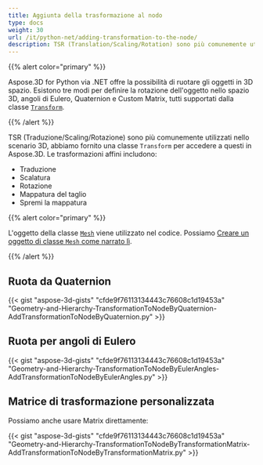 ```yaml
---
title: Aggiunta della trasformazione al nodo
type: docs
weight: 30
url: /it/python-net/adding-transformation-to-the-node/
description: TSR (Translation/Scaling/Rotation) sono più comunemente utilizzati nello scenario 3D, abbiamo fornito una classe Transform per accedere a questi in Aspose.3D.
---
```

{{% alert color="primary" %}}

Aspose.3D for Python via .NET offre la possibilità di ruotare gli oggetti in 3D spazio. Esistono tre modi per definire la rotazione dell'oggetto nello spazio 3D, angoli di Eulero, Quaternion e Custom Matrix, tutti supportati dalla classe [`Transform`](https://reference.aspose.com/3d/net/aspose.threed/transform).

{{% /alert %}}

TSR (Traduzione/Scaling/Rotazione) sono più comunemente utilizzati nello scenario 3D, abbiamo fornito una classe `Transform` per accedere a questi in Aspose.3D. Le trasformazioni affini includono:

- Traduzione
- Scalatura
- Rotazione
- Mappatura del taglio
- Spremi la mappatura

{{% alert color="primary" %}}

L'oggetto della classe [`Mesh`](https://reference.aspose.com/3d/net/aspose.threed.entities/mesh) viene utilizzato nel codice. Possiamo [Creare un oggetto di classe `Mesh` come narrato lì](/3d/it/net/create-3d-mesh-and-scene/).

{{% /alert %}}
##  **Ruota da Quaternion**
{{< gist "aspose-3d-gists" "cfde9f76113134443c76608c1d19453a" "Geometry-and-Hierarchy-TransformationToNodeByQuaternion-AddTransformationToNodeByQuaternion.py" >}}
##  **Ruota per angoli di Eulero**
{{< gist "aspose-3d-gists" "cfde9f76113134443c76608c1d19453a" "Geometry-and-Hierarchy-TransformationToNodeByEulerAngles-AddTransformationToNodeByEulerAngles.py" >}}
##  **Matrice di trasformazione personalizzata**
Possiamo anche usare Matrix direttamente:

{{< gist "aspose-3d-gists" "cfde9f76113134443c76608c1d19453a" "Geometry-and-Hierarchy-TransformationToNodeByTransformationMatrix-AddTransformationToNodeByTransformationMatrix.py" >}}

